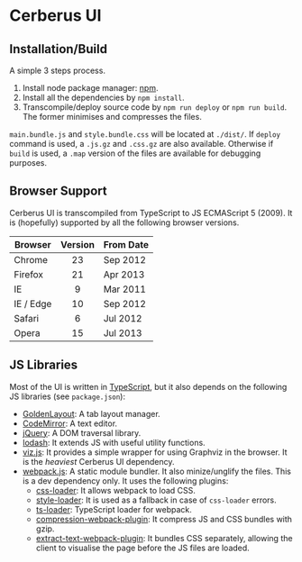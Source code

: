 # Cerberus UI

## Installation/Build

A simple 3 steps process.

1. Install node package manager: [npm](https://www.npmjs.com).
2. Install all the dependencies by `npm install`.
3. Transcompile/deploy source code by `npm run deploy` or `npm run build`. The
   former minimises and compresses the files.

`main.bundle.js` and `style.bundle.css` will be located at `./dist/`.  If
`deploy` command is used, a `.js.gz` and `.css.gz` are also available.
Otherwise if `build` is used, a `.map` version of the files are available for
debugging purposes.

## Browser Support

Cerberus UI is transcompiled from TypeScript to JS ECMAScript 5 (2009).
It is (hopefully) supported by all the following browser versions.

| Browser       | Version | From Date |
|---------------|:-------:|-----------|
| Chrome        | 23      | Sep 2012  |
| Firefox       | 21      | Apr 2013  |
| IE            | 9       | Mar 2011  |
| IE / Edge     | 10      | Sep 2012  |
| Safari        | 6       | Jul 2012  |
| Opera         | 15      | Jul 2013  |


## JS Libraries

Most of the UI is written in [TypeScript](https://www.typescriptlang.org), but
it also depends on the following JS libraries (see `package.json`):

- [GoldenLayout](http://golden-layout.com): A tab layout manager.
- [CodeMirror](https://codemirror.net): A text editor.
- [jQuery](https://jquery.com): A DOM traversal library.
- [lodash](https://lodash.com): It extends JS with useful utility functions.
- [viz.js](https://github.com/mdaines/viz.js): It provides a simple wrapper for
  using Graphviz in the browser. It is the *heaviest* Cerberus UI dependency.
- [webpack.js](https://webpack.js.org): A static module bundler. It also
  minize/unglify the files. This is a dev dependency only. It uses the
  following plugins:
  * [css-loader](https://github.com/webpack-contrib/css-loader): It allows
    webpack to load CSS.
  * [style-loader](https://github.com/webpack-contrib/style-loader): It is used
    as a fallback in case of `css-loader` errors.
  * [ts-loader](https://github.com/TypeStrong/ts-loader): TypeScript loader for
    webpack.
  * [compression-webpack-plugin](https://github.com/webpack-contrib/compression-webpack-plugin):
    It compress JS and CSS bundles with gzip.
  * [extract-text-webpack-plugin](https://github.com/webpack-contrib/extract-text-webpack-plugin):
    It bundles CSS separately, allowing the client to visualise the page before
    the JS files are loaded.
